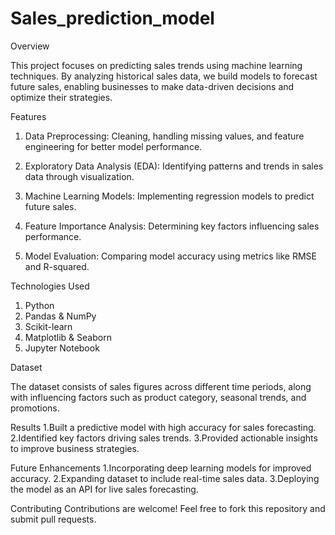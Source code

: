 # Sales_prediction_model
Overview

This project focuses on predicting sales trends using machine learning techniques. By analyzing historical sales data, we build models to forecast future sales, enabling businesses to make data-driven decisions and optimize their strategies.

Features

1. Data Preprocessing: Cleaning, handling missing values, and feature engineering for better model performance.

2. Exploratory Data Analysis (EDA): Identifying patterns and trends in sales data through visualization.

3. Machine Learning Models: Implementing regression models to predict future sales.

4. Feature Importance Analysis: Determining key factors influencing sales performance.

5. Model Evaluation: Comparing model accuracy using metrics like RMSE and R-squared.

Technologies Used
1. Python
2. Pandas & NumPy
3. Scikit-learn
4. Matplotlib & Seaborn
5. Jupyter Notebook

Dataset

The dataset consists of sales figures across different time periods, along with influencing factors such as product category, seasonal trends, and promotions.

Results
1.Built a predictive model with high accuracy for sales forecasting.
2.Identified key factors driving sales trends.
3.Provided actionable insights to improve business strategies.

Future Enhancements
1.Incorporating deep learning models for improved accuracy.
2.Expanding dataset to include real-time sales data.
3.Deploying the model as an API for live sales forecasting.

Contributing
Contributions are welcome! Feel free to fork this repository and submit pull requests.
